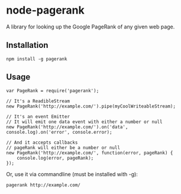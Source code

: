 node-pagerank
=============

A library for looking up the Google PageRank of any given web page.

Installation
------------

    npm install -g pagerank

Usage
-----

    var PageRank = require('pagerank');
    
    // It's a ReadibleStream
    new PageRank('http://example.com/').pipe(myCoolWriteableStream);
    
    // It's an event Emitter
    // It will emit one data event with either a number or null
    new PageRank('http://example.com/').on('data', console.log).on('error', console.error);
 
    // And it accepts callbacks
    // pageRank will either be a number or null
    new PageRank('http://example.com/', function(error, pageRank) {
        console.log(error, pageRank);
    });

Or, use it via commandline (must be installed with -g):


    pagerank http://example.com/
